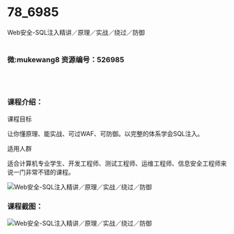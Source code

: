# 78_6985
Web安全-SQL注入精讲／原理／实战／绕过／防御
<br/></br>
<h3>微:mukewang8 资源编号：526985</h3>
<br/></br>
<h3>课程介绍：</h3>
<p>课程目标</p>
<p>让你懂原理、能实战、可过WAF、可防御。以完整的体系学会SQL注入。</p>
<p>适用人群</p>
<p>适合计算机专业学生、开发工程师、测试工程师、运维工程师、信息安全工程师来说一门非常不错的课程。</p>
<p><img src="https://www.ko996.com/wp-content/uploads/img/2019/09/356-23-300x180.jpg" alt="Web安全-SQL注入精讲／原理／实战／绕过／防御"></p>
<h3>课程截图：</h3>
<p><img src="https://www.ko996.com/wp-content/uploads/img/2019/09/2-34.png" alt="Web安全-SQL注入精讲／原理／实战／绕过／防御"></p>
<p>&nbsp;</p>
